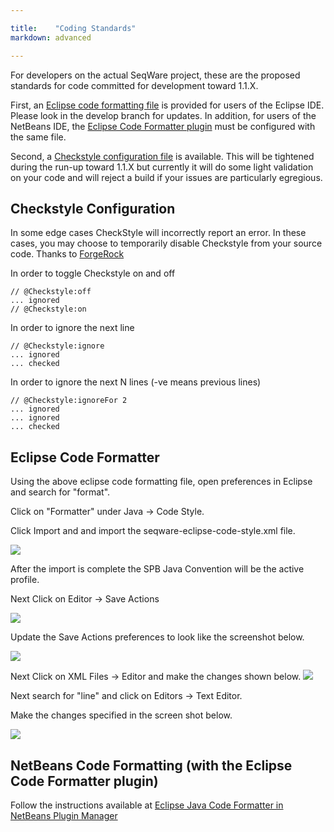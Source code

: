 ```yaml
---

title:    "Coding Standards"
markdown: advanced

---
```


For developers on the actual SeqWare project, these are the proposed standards for code committed for development toward 1.1.X. 

First, an [Eclipse code formatting file](https://raw.githubusercontent.com/SeqWare/seqware/develop_1_1/seqware-eclipse-code-style.xml) is provided for users of the Eclipse IDE. Please look in the develop branch for updates. In addition, for users of the NetBeans IDE, the [Eclipse Code Formatter plugin](http://plugins.netbeans.org/plugin/50877/eclipse-code-formatter-for-java) must be configured with the same file. 

Second, a [Checkstyle configuration file](https://raw.githubusercontent.com/SeqWare/seqware/develop_1_1/checkstyle.xml) is available. This will be tightened during the run-up toward 1.1.X but currently it will do some light validation on your code and will reject a build if your issues are particularly egregious.

<!-- Checkstyle cannot currently enforce identation, the plugin is not configurable enough to match our coding standards. See https://stackoverflow.com/questions/18308208/indentation-check-not-working-properly-for-statement-label for an example -->


## Checkstyle Configuration

In some edge cases CheckStyle will incorrectly report an error. In these cases, you may choose to temporarily disable Checkstyle from your source code. Thanks to [ForgeRock](https://wikis.forgerock.org/confluence/display/devcom/Coding+Style+and+Guidelines#CodingStyleandGuidelines-UsingCheckstyletoenforcethecodingstyle) 

In order to toggle Checkstyle on and off

    // @Checkstyle:off
    ... ignored
    // @Checkstyle:on

In order to ignore the next line

    // @Checkstyle:ignore
    ... ignored
    ... checked

In order to ignore the next N lines (-ve means previous lines)


    // @Checkstyle:ignoreFor 2
    ... ignored
    ... ignored
    ... checked


## Eclipse Code Formatter

Using the above eclipse code formatting file, open preferences in Eclipse and search for "format".

Click on "Formatter" under Java -> Code Style. 

Click Import and and import the seqware-eclipse-code-style.xml file.

<img src="/assets/images/eclipse_format_1.png"/>

After the import is complete the SPB Java Convention will be the active profile.

Next Click on Editor -> Save Actions

<img src="/assets/images/eclipse_format_2.png"/>

Update the Save Actions preferences to look like the screenshot below.

<img src="/assets/images/eclipse_format_3.png"/>

Next Click on XML Files -> Editor and make the changes shown below.
<img src="/assets/images/eclipse_format_4.png"/>

Next search for "line" and click on Editors -> Text Editor.

Make the changes specified in the screen shot below.

<img src="/assets/images/eclipse_format_5.png"/>

## NetBeans Code Formatting (with the Eclipse Code Formatter plugin)

Follow the instructions available at [Eclipse Java Code Formatter in NetBeans Plugin Manager](https://blogs.oracle.com/geertjan/entry/eclipse_java_code_formatter_in)

